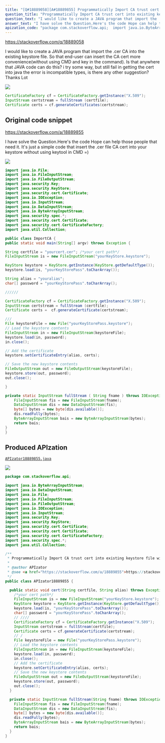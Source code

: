 ```yaml
---
title: "[Q#18889058][A#18889855] Programmatically Import CA trust cert into existing keystore file without using keytool"
question_title: "Programmatically Import CA trust cert into existing keystore file without using keytool"
question_text: "I would like to create a JAVA program that import the .cer CA into the existing keystore file. So that end-user can insert the CA cert more convenience(without using CMD and key in the command). Is that anywhere that JAVA code can do this? i try some way, but still fail in getting the cert into java the error is incompatible types, is there any other suggestion? Thanks Lot"
answer_text: "I have solve the Question.Here's the code Hope can help those people that need it. It's just a simple code that insert the .cer file CA cert into your keystore without using keytool in CMD =)"
apization_code: "package com.stackoverflow.api;  import java.io.ByteArrayInputStream; import java.io.DataInputStream; import java.io.File; import java.io.FileInputStream; import java.io.FileOutputStream; import java.io.IOException; import java.io.InputStream; import java.security.Key; import java.security.KeyStore; import java.security.cert.Certificate; import java.security.cert.Certificate; import java.security.cert.CertificateFactory; import java.security.spec.*; import java.util.Collection;  /**  * Programmatically Import CA trust cert into existing keystore file without using keytool  *  * @author APIzator  * @see <a href=\"https://stackoverflow.com/a/18889855\">https://stackoverflow.com/a/18889855</a>  */ public class APIzator18889855 {    public static void cert(String certfile, String alias) throws Exception {     /*your cert path*/     FileInputStream is = new FileInputStream(\"yourKeyStore.keystore\");     KeyStore keystore = KeyStore.getInstance(KeyStore.getDefaultType());     keystore.load(is, \"yourKeyStorePass\".toCharArray());     char[] password = \"yourKeyStorePass\".toCharArray();     // ////     CertificateFactory cf = CertificateFactory.getInstance(\"X.509\");     InputStream certstream = fullStream(certfile);     Certificate certs = cf.generateCertificate(certstream);     // /     File keystoreFile = new File(\"yourKeyStorePass.keystore\");     // Load the keystore contents     FileInputStream in = new FileInputStream(keystoreFile);     keystore.load(in, password);     in.close();     // Add the certificate     keystore.setCertificateEntry(alias, certs);     // Save the new keystore contents     FileOutputStream out = new FileOutputStream(keystoreFile);     keystore.store(out, password);     out.close();   }    private static InputStream fullStream(String fname) throws IOException {     FileInputStream fis = new FileInputStream(fname);     DataInputStream dis = new DataInputStream(fis);     byte[] bytes = new byte[dis.available()];     dis.readFully(bytes);     ByteArrayInputStream bais = new ByteArrayInputStream(bytes);     return bais;   } }"
---
```


https://stackoverflow.com/q/18889058

I would like to create a JAVA program that import the .cer CA into the existing keystore file.
So that end-user can insert the CA cert more convenience(without using CMD and key in the command).
Is that anywhere that JAVA code can do this?
i try some way, but still fail in getting the cert into java
the error is incompatible types, is there any other suggestion?
Thanks Lot


<div class="code-logo"><img src="/stackoverflow.png" /></div>

```java
CertificateFactory cf = CertificateFactory.getInstance("X.509");
InputStream certstream = fullStream (certfile);
Certificate certs = cf.generateCertificates(certstream);
```


## Original code snippet

https://stackoverflow.com/a/18889855

I have solve the Question.Here&#x27;s the code
Hope can help those people that need it. It&#x27;s just a simple code that insert the .cer file CA cert into your keystore without using keytool in CMD =)

<div class="code-logo"><img src="/stackoverflow.png" /></div>

```java
import java.io.File;
import java.io.FileInputStream;
import java.io.FileOutputStream;
import java.security.Key;
import java.security.KeyStore;
import java.security.cert.Certificate;
import java.io.IOException;
import java.io.InputStream;
import java.io.DataInputStream;
import java.io.ByteArrayInputStream;
import java.security.spec.*;
import java.security.cert.Certificate;
import java.security.cert.CertificateFactory;
import java.util.Collection;

public class ImportCA {
public static void main(String[] argv) throws Exception {

String certfile = "yourcert.cer"; /*your cert path*/
FileInputStream is = new FileInputStream("yourKeyStore.keystore");

KeyStore keystore = KeyStore.getInstance(KeyStore.getDefaultType());
keystore.load(is, "yourKeyStorePass".toCharArray());

String alias = "youralias";
char[] password = "yourKeyStorePass".toCharArray();

//////

CertificateFactory cf = CertificateFactory.getInstance("X.509");
InputStream certstream = fullStream (certfile);
Certificate certs =  cf.generateCertificate(certstream);

///
File keystoreFile = new File("yourKeyStorePass.keystore");
// Load the keystore contents
FileInputStream in = new FileInputStream(keystoreFile);
keystore.load(in, password);
in.close();

// Add the certificate
keystore.setCertificateEntry(alias, certs);

// Save the new keystore contents
FileOutputStream out = new FileOutputStream(keystoreFile);
keystore.store(out, password);
out.close();

}

private static InputStream fullStream ( String fname ) throws IOException {
    FileInputStream fis = new FileInputStream(fname);
    DataInputStream dis = new DataInputStream(fis);
    byte[] bytes = new byte[dis.available()];
    dis.readFully(bytes);
    ByteArrayInputStream bais = new ByteArrayInputStream(bytes);
    return bais;
}
}
```

## Produced APIzation

[`APIzator18889855.java`](https://github.com/blind-papers/apization-temp-data/raw/main/search/APIzator18889855.java)

<div class="code-logo"><img src="/apizator.png" /></div>

```java
package com.stackoverflow.api;

import java.io.ByteArrayInputStream;
import java.io.DataInputStream;
import java.io.File;
import java.io.FileInputStream;
import java.io.FileOutputStream;
import java.io.IOException;
import java.io.InputStream;
import java.security.Key;
import java.security.KeyStore;
import java.security.cert.Certificate;
import java.security.cert.Certificate;
import java.security.cert.CertificateFactory;
import java.security.spec.*;
import java.util.Collection;

/**
 * Programmatically Import CA trust cert into existing keystore file without using keytool
 *
 * @author APIzator
 * @see <a href="https://stackoverflow.com/a/18889855">https://stackoverflow.com/a/18889855</a>
 */
public class APIzator18889855 {

  public static void cert(String certfile, String alias) throws Exception {
    /*your cert path*/
    FileInputStream is = new FileInputStream("yourKeyStore.keystore");
    KeyStore keystore = KeyStore.getInstance(KeyStore.getDefaultType());
    keystore.load(is, "yourKeyStorePass".toCharArray());
    char[] password = "yourKeyStorePass".toCharArray();
    // ////
    CertificateFactory cf = CertificateFactory.getInstance("X.509");
    InputStream certstream = fullStream(certfile);
    Certificate certs = cf.generateCertificate(certstream);
    // /
    File keystoreFile = new File("yourKeyStorePass.keystore");
    // Load the keystore contents
    FileInputStream in = new FileInputStream(keystoreFile);
    keystore.load(in, password);
    in.close();
    // Add the certificate
    keystore.setCertificateEntry(alias, certs);
    // Save the new keystore contents
    FileOutputStream out = new FileOutputStream(keystoreFile);
    keystore.store(out, password);
    out.close();
  }

  private static InputStream fullStream(String fname) throws IOException {
    FileInputStream fis = new FileInputStream(fname);
    DataInputStream dis = new DataInputStream(fis);
    byte[] bytes = new byte[dis.available()];
    dis.readFully(bytes);
    ByteArrayInputStream bais = new ByteArrayInputStream(bytes);
    return bais;
  }
}

```